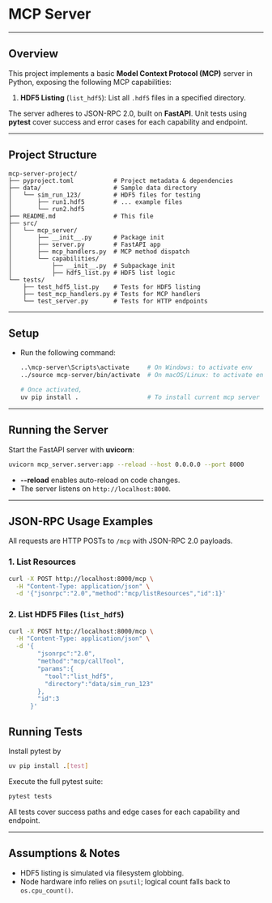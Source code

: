 # MCP Server

---

## Overview
This project implements a basic **Model Context Protocol (MCP)** server in Python, exposing the following MCP capabilities:

1. **HDF5 Listing** (`list_hdf5`): List all `.hdf5` files in a specified directory.  

The server adheres to JSON-RPC 2.0, built on **FastAPI**. Unit tests using **pytest** cover success and error cases for each capability and endpoint.

---

## Project Structure
```text
mcp-server-project/
├── pyproject.toml           # Project metadata & dependencies
├── data/                    # Sample data directory
│   └── sim_run_123/         # HDF5 files for testing
│       ├── run1.hdf5        # ... example files
│       └── run2.hdf5
├── README.md                # This file
├── src/
│   └── mcp_server/
│       ├── __init__.py      # Package init
│       ├── server.py        # FastAPI app
│       ├── mcp_handlers.py  # MCP method dispatch
│       └── capabilities/
│           ├── __init__.py  # Subpackage init
│           ├── hdf5_list.py # HDF5 list logic
└── tests/
    ├── test_hdf5_list.py    # Tests for HDF5 listing
    ├── test_mcp_handlers.py # Tests for MCP handlers
    └── test_server.py       # Tests for HTTP endpoints
```

---

## Setup
<!-- 1. Create and activate an `uv` virtual environment:
   ```bash
   uv venv           # create a virtual environment based on pyproject.toml
   uv lock           # generate or update the lock file
   uv sync           # install dependencies into the venv
   ```
   This will create a `.venv/` folder and install all required packages.

2. Confirm your environment is active (your prompt will show `(venv)`), then install development tools:
   ```bash
   uv sync --dev    # install pytest, psutil, and other dev dependencies
   ``` -->
- Run the following command:
  ```bash
  ..\mcp-server\Scripts\activate     # On Windows: to activate env
  ../source mcp-server/bin/activate  # On macOS/Linux: to activate env

  # Once activated, 
  uv pip install .                   # To install current mcp server
  ```
--- 
## Running the Server
Start the FastAPI server with **uvicorn**:
```bash
uvicorn mcp_server.server:app --reload --host 0.0.0.0 --port 8000
```

- **--reload** enables auto-reload on code changes.  
- The server listens on `http://localhost:8000`.

---

## JSON-RPC Usage Examples
All requests are HTTP POSTs to `/mcp` with JSON-RPC 2.0 payloads.

### 1. List Resources
```bash
curl -X POST http://localhost:8000/mcp \
  -H "Content-Type: application/json" \
  -d '{"jsonrpc":"2.0","method":"mcp/listResources","id":1}'
```


### 2. List HDF5 Files (`list_hdf5`)
```bash
curl -X POST http://localhost:8000/mcp \
  -H "Content-Type: application/json" \
  -d '{
        "jsonrpc":"2.0",
        "method":"mcp/callTool",
        "params":{
          "tool":"list_hdf5",
          "directory":"data/sim_run_123"
        },
        "id":3
      }'
```


## Running Tests
Install pytest by 
```bash
uv pip install .[test]
```

Execute the full pytest suite:
<!-- ```bash
pytest -q -v
```

- **-q**: quiet mode (dots for passes)  
- **-v**: verbose (test names with PASS/FAIL)  
- **-s**: (optional) show print() output for debugging -->
```bash
pytest tests
```

All tests cover success paths and edge cases for each capability and endpoint.

---

## Assumptions & Notes
- HDF5 listing is simulated via filesystem globbing.  
- Node hardware info relies on `psutil`; logical count falls back to `os.cpu_count()`.  

